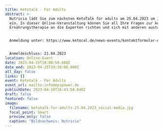 ```yaml
---
title: Ketotalk - For Adults
abstract: >-
  Nutricia lädt Sie zum nächsten KetoTalk for adults am 25.04.2023 um 18 Uhr
  ein. In dieser Online-Veranstaltung können Sie all Ihre Fragen zur ketogenen
  Ernährungstherapie an die Experten richten und sich mit anderen austauschen. 


  Anmeldung unter: https://www.ketocal.de/news-events/kontaktformular-online-events/


  Anmeldeschluss: 21.04.2023
location: Online-Event
date: 2023-04-25T18:00:58.608Z
date_end: 2023-04-25T19:30:00.000Z
all_day: false
links: []
event: Ketotalk - For Adults
event_url: mailto:info@epipower.de
publishDate: 2023-04-10T16:43:58.640Z
draft: false
featured: false
image:
  filename: ketotalk-for-adults-25.04.2023_social-media.jpg
  focal_point: Smart
  preview_only: false
  caption: "Bildnachweis: Nutricia"
---
```

